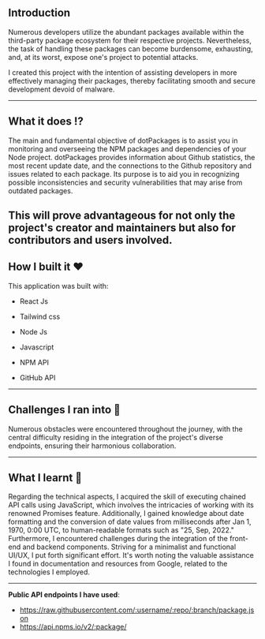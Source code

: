 ## Introduction
Numerous developers utilize the abundant packages available within the third-party package ecosystem for their respective projects. Nevertheless, the task of handling these packages can become burdensome, exhausting, and, at its worst, expose one's project to potential attacks.

I created this project with the intention of assisting developers in more effectively managing their packages, thereby facilitating smooth and secure development devoid of malware.

---

## What it does :interrobang:

The main and fundamental objective of dotPackages is to assist you in monitoring and overseeing the NPM packages and dependencies of your Node project. dotPackages provides information about Github statistics, the most recent update date, and the connections to the Github repository and issues related to each package. Its purpose is to aid you in recognizing possible inconsistencies and security vulnerabilities that may arise from outdated packages.

This will prove advantageous for not only the project's creator and maintainers but also for contributors and users involved.
---

## How I built it ❤️

This application was built with:

- React Js

- Tailwind css

- Node Js

- Javascript

- NPM API

- GitHub API

---

## Challenges I ran into 🐞

Numerous obstacles were encountered throughout the journey, with the central difficulty residing in the integration of the project's diverse endpoints, ensuring their harmonious collaboration.

---

## What I learnt 🤔

Regarding the technical aspects, I acquired the skill of executing chained API calls using JavaScript, which involves the intricacies of working with its renowned Promises feature. Additionally, I gained knowledge about date formatting and the conversion of date values from milliseconds after Jan 1, 1970, 0:00 UTC, to human-readable formats such as "25, Sep, 2022." Furthermore, I encountered challenges during the integration of the front-end and backend components. Striving for a minimalist and functional UI/UX, I put forth significant effort. It's worth noting the valuable assistance I found in documentation and resources from Google, related to the technologies I employed.

---

**Public API endpoints I have used**:
* https://raw.githubusercontent.com/:username/:repo/:branch/package.json
* https://api.npms.io/v2/:package/